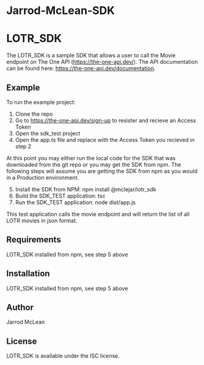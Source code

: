 # Jarrod-McLean-SDK
# LOTR_SDK

The LOTR_SDK is a sample SDK that allows a user to call the Movie endpoint on The One API (https://the-one-api.dev/). The API documentation can be found here: https://the-one-api.dev/documentation.  

## Example

To run the example project:
1. Clone the repo
2. Go to https://the-one-api.dev/sign-up to resister and recieve an Access Token
3. Open the sdk_test project
4. Open the app.ts file and replace <MyAccessToken> with the Access Token you recieved in step 2

At this point you may either run the local code for the SDK that was downloaded from the git repo or you may get the SDK from npm.  The following steps will assume you are getting the SDK from npm as you would in a Production environment.

5. Install the SDK from NPM: npm install @mclejar/lotr_sdk
6. Build the SDK_TEST application: tsc
7. Run the SDK_TEST application: node dist/app.js

This test application calls the movie endpoint and will return the list of all LOTR movies in json format.

## Requirements

LOTR_SDK installed from npm, see step 5 above

## Installation

LOTR_SDK installed from npm, see step 5 above

## Author

Jarrod McLean 

## License

LOTR_SDK is available under the ISC license. 
